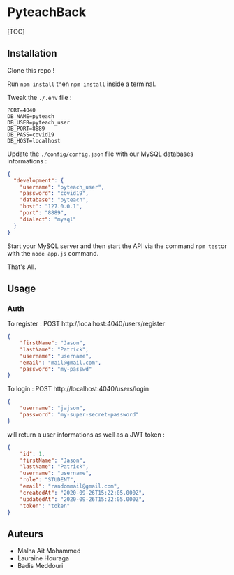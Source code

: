 # PyteachBack

[TOC]

## Installation

Clone this repo !

Run `npm install` then `npm install` inside a terminal.

Tweak the `./.env` file :

```
PORT=4040
DB_NAME=pyteach
DB_USER=pyteach_user
DB_PORT=8889
DB_PASS=covid19
DB_HOST=localhost
```

Update the `./config/config.json` file with our MySQL databases informations :

```json
{
  "development": {
    "username": "pyteach_user",
    "password": "covid19",
    "database": "pyteach",
    "host": "127.0.0.1",
    "port": "8889",
    "dialect": "mysql"
  }
}

```

Start your MySQL server and then start the API via the command `npm test`or with the `node app.js` command.

That's All.

## Usage

### Auth

To register : POST http://localhost:4040/users/register

```json
{
    "firstName": "Jason",
    "lastName": "Patrick",
    "username": "username",
    "email": "mail@gmail.com",
    "password": "my-passwd"
}
```

To login : POST http://localhost:4040/users/login

```json
{
    "username": "jajson",
    "password": "my-super-secret-password"
}
```

 will return a user informations as well as a JWT token :

```json
{
    "id": 1,
    "firstName": "Jason",
    "lastName": "Patrick",
    "username": "username",
    "role": "STUDENT",
    "email": "randommail@gmail.com",
    "createdAt": "2020-09-26T15:22:05.000Z",
    "updatedAt": "2020-09-26T15:22:05.000Z",
    "token": "token"
}
```



## Auteurs

- Malha Ait Mohammed
- Lauraine Houraga
- Badis Meddouri

